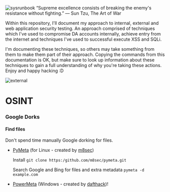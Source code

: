 ![sysrunbook](https://github.com/sysdefendr/cyber-runbook/assets/71035808/32f81508-12ae-4148-8fe9-8e9ae1095226)
“Supreme excellence consists of breaking the enemy's resistance without fighting.”
― Sun Tzu, The Art of War 

Within this repository, I'll document my approach to internal, external and web application security testing. An approach comprised of techniques which I've used to compromise DA accounts internally, achieve entry from the internet and techniques I've used to successful execute XSS and SQLi.

I'm documenting these techniques, so others may take something from them to make them part of their approach. Copying the commands from this documentation is OK, but make sure to look up information about these techniques to gain a full understanding of why you're taking these actions. Enjoy and happy hacking :D

![external](https://github.com/sysdefendr/cyber-runbook/assets/71035808/4298b82d-18e9-4088-b201-1d870551c3ce)
# OSINT

### Google Dorks

#### Find files
Don't spend time manually Google dorking for files. 

- [PyMeta](https://github.com/m8sec/pymeta) (for Linux - created by [m8sec](https://www.twitter.com/m8sec))

  Install
  `git clone https:/github.com/m8sec/pymeta.git`
  
  Search Google and Bing for files and extra metadata
  `pymeta -d example.com`
  
- [PowerMeta](https://github.com/dafthack/PowerMeta) (Windows - created by [dafthack](https://twitter.com/dafthack))!
